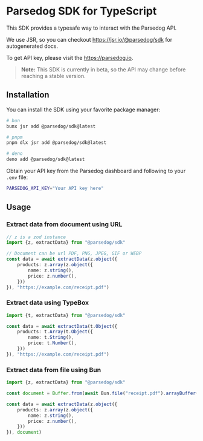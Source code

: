 # Parsedog SDK for TypeScript

This SDK provides a typesafe way to interact with the Parsedog API.

We use JSR, so you can checkout https://jsr.io/@parsedog/sdk for autogenerated docs.

To get API key, please visit the https://parsedog.io.

> **Note:** This SDK is currently in beta, so the API may change before reaching a stable version.


## Installation

You can install the SDK using your favorite package manager:

```bash
# bun
bunx jsr add @parsedog/sdk@latest

# pnpm
pnpm dlx jsr add @parsedog/sdk@latest

# deno
deno add @parsedog/sdk@latest
```

Obtain your API key from the Parsedog dashboard and following to your `.env` file:

```bash
PARSEDOG_API_KEY="Your API key here"
```

## Usage

### Extract data from document using URL

```typescript
// z is a zod instance
import {z, extractData} from "@parsedog/sdk"

// Document can be url PDF, PNG, JPEG, GIF or WEBP
const data = await extractData(z.object({
    products: z.array(z.object({
        name: z.string(),
        price: z.number(),
    }))
}), "https://example.com/receipt.pdf")
```

### Extract data using TypeBox

```typescript
import {t, extractData} from "@parsedog/sdk"

const data = await extractData(t.Object({
    products: t.Array(t.Object({
        name: t.String(),
        price: t.Number(),
    }))
}), "https://example.com/receipt.pdf")
```

### Extract data from file using Bun

```typescript
import {z, extractData} from "@parsedog/sdk"

const document = Buffer.from(await Bun.file("receipt.pdf").arrayBuffer()).toString("binary")

const data = await extractData(z.object({
    products: z.array(z.object({
        name: z.string(),
        price: z.number(),
    }))
}), document)
```